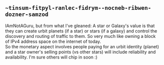 ## `~tinsum-fitpyl-ranlec-fidrym--nocneb-ribwen-dozner-samzod`
IAmNotAGuru, but from what I've gleaned: A star or Galaxy's value is that they can create urbit planets (if a star) or stars (if a galaxy) and control the discovery and routing of traffic to them. So very much like owning a block of IPv4 address space on the internet of today.  
So the monetary aspect involves people paying for an urbit identity (planet) and a star owner's selling points (vs other stars) will include reliability and availability. 
I'm sure others will chip in soon :)